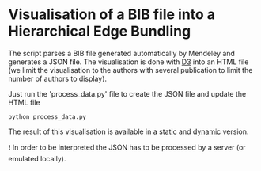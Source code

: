 # Visualisation of a BIB file into a Hierarchical Edge Bundling

The script parses a BIB file generated automatically by Mendeley and generates a JSON file. The visualisation is done with [D3](https://d3js.org/) into an HTML file (we limit the visualisation to the authors with several publication to limit the number of authors to display).

Just run the 'process_data.py' file to create the JSON file and update the HTML file

```
python process_data.py
```

The result of this visualisation is available in a [static](http://raphaelfalque.me/bib-vis/static.html) and [dynamic](http://raphaelfalque.me/bib-vis/dynamic.html) version.

:heavy_exclamation_mark: In order to be interpreted the JSON has to be processed by a server (or emulated locally).